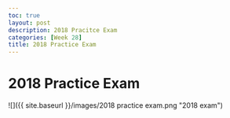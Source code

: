 ```yaml
---
toc: true
layout: post
description: 2018 Pracitce Exam
categories: [Week 28]
title: 2018 Practice Exam
---
```

# 2018 Practice Exam

![]({{ site.baseurl }}/images/2018 practice exam.png "2018 exam")

